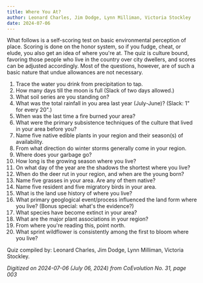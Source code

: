 ```yaml
---
title: Where You At?
author: Leonard Charles, Jim Dodge, Lynn Milliman, Victoria Stockley
date: 2024-07-06
---
```

What follows is a self-scoring test on basic environmental perception of place. Scoring is done on the honor system, so if you fudge, cheat, or elude, you also get an idea of where you're at. The quiz is culture bound, favoring those people who live in the country over city dwellers, and scores can be adjusted accordingly. Most of the questions, however, are of such a basic nature that undue allowances are not necessary.

1. Trace the water you drink from precipitation to tap.
2. How many days till the moon is full (Slack of two days allowed.)
3. What soil series are you standing on?
4. What was the total rainfall in you area last year (July-June)? (Slack: 1" for every 20".)
5. When was the last time a fire burned your area?
6. What were the primary subsistence techniques of the culture that lived in your area before you?
7. Name five native edible plants in your region and their season(s) of availability.
8. From what direction do winter storms generally come in your region.
9. Where does your garbage go?
10. How long is the growing season where you live?
11. On what day of the year are the shadows the shortest where you live?
12. When do the deer rut in your region, and when are the young born?
13. Name five grasses in your area. Are any of them native?
14. Name five resident and five migratory birds in your area.
15. What is the land use history of where you live?
16. What primary geoglogical event/process influenced the land form where you live? (Bonus special: what's the evidence?)
17. What species have become extinct in your area?
18. What are the major plant associations in your region?
19. From where you're reading this, point north.
20. What sprint wildflower is consistently among the first to bloom where you live?

Quiz compiled by: Leonard Charles, Jim Dodge, Lynn Milliman, Victoria Stockley.

*Digitized on 2024-07-06 (July 06, 2024) from CoEvolution No. 31, page 003*